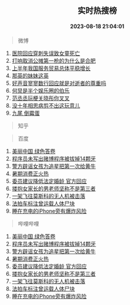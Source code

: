<div align="center"><h2>实时热搜榜</h2><h4>2023-08-18 21:04:01</h4></div>

> 微博  

1. [医院回应穿刺失误致女童死亡](https://s.weibo.com/weibo?q=%23%E5%8C%BB%E9%99%A2%E5%9B%9E%E5%BA%94%E7%A9%BF%E5%88%BA%E5%A4%B1%E8%AF%AF%E8%87%B4%E5%A5%B3%E7%AB%A5%E6%AD%BB%E4%BA%A1%23&t=31&band_rank=1&Refer=top)<br />
2. [打响取消公摊第一枪的为什么是合肥](https://s.weibo.com/weibo?q=%23%E6%89%93%E5%93%8D%E5%8F%96%E6%B6%88%E5%85%AC%E6%91%8A%E7%AC%AC%E4%B8%80%E6%9E%AA%E7%9A%84%E4%B8%BA%E4%BB%80%E4%B9%88%E6%98%AF%E5%90%88%E8%82%A5%23&t=31&band_rank=2&Refer=top)<br />
3. [上半年我国服务贸易总体平稳增长](https://s.weibo.com/weibo?q=%23%E4%B8%8A%E5%8D%8A%E5%B9%B4%E6%88%91%E5%9B%BD%E6%9C%8D%E5%8A%A1%E8%B4%B8%E6%98%93%E6%80%BB%E4%BD%93%E5%B9%B3%E7%A8%B3%E5%A2%9E%E9%95%BF%23&t=31&band_rank=3&Refer=top)<br />
4. [那英的妹妹这英](https://s.weibo.com/weibo?q=%E9%82%A3%E8%8B%B1%E7%9A%84%E5%A6%B9%E5%A6%B9%E8%BF%99%E8%8B%B1&t=31&band_rank=4&Refer=top)<br />
5. [好声音寥寥数行回应就是对逝者的尊重吗](https://s.weibo.com/weibo?q=%23%E5%A5%BD%E5%A3%B0%E9%9F%B3%E5%AF%A5%E5%AF%A5%E6%95%B0%E8%A1%8C%E5%9B%9E%E5%BA%94%E5%B0%B1%E6%98%AF%E5%AF%B9%E9%80%9D%E8%80%85%E7%9A%84%E5%B0%8A%E9%87%8D%E5%90%97%23&t=31&band_rank=5&Refer=top)<br />
6. [何炅是半个娱乐圈的伯乐](https://s.weibo.com/weibo?q=%23%E4%BD%95%E7%82%85%E6%98%AF%E5%8D%8A%E4%B8%AA%E5%A8%B1%E4%B9%90%E5%9C%88%E7%9A%84%E4%BC%AF%E4%B9%90%23&t=31&band_rank=6&Refer=top)<br />
7. [范丞丞玩梗关晓彤你叉叉](https://s.weibo.com/weibo?q=%23%E8%8C%83%E4%B8%9E%E4%B8%9E%E7%8E%A9%E6%A2%97%E5%85%B3%E6%99%93%E5%BD%A4%E4%BD%A0%E5%8F%89%E5%8F%89%23&t=31&band_rank=7&Refer=top)<br />
8. [没十年相思病剪不出这玩意儿](https://s.weibo.com/weibo?q=%23%E6%B2%A1%E5%8D%81%E5%B9%B4%E7%9B%B8%E6%80%9D%E7%97%85%E5%89%AA%E4%B8%8D%E5%87%BA%E8%BF%99%E7%8E%A9%E6%84%8F%E5%84%BF%23&t=31&band_rank=8&Refer=top)<br />
9. [九尾 倒霉蛋](https://s.weibo.com/weibo?q=%E4%B9%9D%E5%B0%BE%20%E5%80%92%E9%9C%89%E8%9B%8B&t=31&band_rank=9&Refer=top)<br />

> 知乎  


> 百度  

1. [美丽中国 绿色答卷](https://www.baidu.com/s?wd=%E7%BE%8E%E4%B8%BD%E4%B8%AD%E5%9B%BD+%E7%BB%BF%E8%89%B2%E7%AD%94%E5%8D%B7&sa=fyb_news&rsv_dl=fyb_news)<br />
2. [程序员未写出赌博程序被拔掉14颗牙](https://www.baidu.com/s?wd=%E7%A8%8B%E5%BA%8F%E5%91%98%E6%9C%AA%E5%86%99%E5%87%BA%E8%B5%8C%E5%8D%9A%E7%A8%8B%E5%BA%8F%E8%A2%AB%E6%8B%94%E6%8E%8914%E9%A2%97%E7%89%99&sa=fyb_news&rsv_dl=fyb_news)<br />
3. [警方辟谣女孩为追星把第一次给黄牛](https://www.baidu.com/s?wd=%E8%AD%A6%E6%96%B9%E8%BE%9F%E8%B0%A3%E5%A5%B3%E5%AD%A9%E4%B8%BA%E8%BF%BD%E6%98%9F%E6%8A%8A%E7%AC%AC%E4%B8%80%E6%AC%A1%E7%BB%99%E9%BB%84%E7%89%9B&sa=fyb_news&rsv_dl=fyb_news)<br />
4. [暑期消费正火热](https://www.baidu.com/s?wd=%E6%9A%91%E6%9C%9F%E6%B6%88%E8%B4%B9%E6%AD%A3%E7%81%AB%E7%83%AD&sa=fyb_news&rsv_dl=fyb_news)<br />
5. [委员建议降低法定婚龄 官方回应](https://www.baidu.com/s?wd=%E5%A7%94%E5%91%98%E5%BB%BA%E8%AE%AE%E9%99%8D%E4%BD%8E%E6%B3%95%E5%AE%9A%E5%A9%9A%E9%BE%84+%E5%AE%98%E6%96%B9%E5%9B%9E%E5%BA%94&sa=fyb_news&rsv_dl=fyb_news)<br />
6. [搂抱女家长的男老师坚称不是第三者](https://www.baidu.com/s?wd=%E6%90%82%E6%8A%B1%E5%A5%B3%E5%AE%B6%E9%95%BF%E7%9A%84%E7%94%B7%E8%80%81%E5%B8%88%E5%9D%9A%E7%A7%B0%E4%B8%8D%E6%98%AF%E7%AC%AC%E4%B8%89%E8%80%85&sa=fyb_news&rsv_dl=fyb_news)<br />
7. [一架飞往莫斯科的无人机被击落](https://www.baidu.com/s?wd=%E4%B8%80%E6%9E%B6%E9%A3%9E%E5%BE%80%E8%8E%AB%E6%96%AF%E7%A7%91%E7%9A%84%E6%97%A0%E4%BA%BA%E6%9C%BA%E8%A2%AB%E5%87%BB%E8%90%BD&sa=fyb_news&rsv_dl=fyb_news)<br />
8. [法拍车标注曾运载人体尸块](https://www.baidu.com/s?wd=%E6%B3%95%E6%8B%8D%E8%BD%A6%E6%A0%87%E6%B3%A8%E6%9B%BE%E8%BF%90%E8%BD%BD%E4%BA%BA%E4%BD%93%E5%B0%B8%E5%9D%97&sa=fyb_news&rsv_dl=fyb_news)<br />
9. [睡在充电的iPhone旁有爆炸风险](https://www.baidu.com/s?wd=%E7%9D%A1%E5%9C%A8%E5%85%85%E7%94%B5%E7%9A%84iPhone%E6%97%81%E6%9C%89%E7%88%86%E7%82%B8%E9%A3%8E%E9%99%A9&sa=fyb_news&rsv_dl=fyb_news)<br />

> 哔哩哔哩  

1. [美丽中国 绿色答卷](https://www.baidu.com/s?wd=%E7%BE%8E%E4%B8%BD%E4%B8%AD%E5%9B%BD+%E7%BB%BF%E8%89%B2%E7%AD%94%E5%8D%B7&sa=fyb_news&rsv_dl=fyb_news)<br />
2. [程序员未写出赌博程序被拔掉14颗牙](https://www.baidu.com/s?wd=%E7%A8%8B%E5%BA%8F%E5%91%98%E6%9C%AA%E5%86%99%E5%87%BA%E8%B5%8C%E5%8D%9A%E7%A8%8B%E5%BA%8F%E8%A2%AB%E6%8B%94%E6%8E%8914%E9%A2%97%E7%89%99&sa=fyb_news&rsv_dl=fyb_news)<br />
3. [警方辟谣女孩为追星把第一次给黄牛](https://www.baidu.com/s?wd=%E8%AD%A6%E6%96%B9%E8%BE%9F%E8%B0%A3%E5%A5%B3%E5%AD%A9%E4%B8%BA%E8%BF%BD%E6%98%9F%E6%8A%8A%E7%AC%AC%E4%B8%80%E6%AC%A1%E7%BB%99%E9%BB%84%E7%89%9B&sa=fyb_news&rsv_dl=fyb_news)<br />
4. [暑期消费正火热](https://www.baidu.com/s?wd=%E6%9A%91%E6%9C%9F%E6%B6%88%E8%B4%B9%E6%AD%A3%E7%81%AB%E7%83%AD&sa=fyb_news&rsv_dl=fyb_news)<br />
5. [委员建议降低法定婚龄 官方回应](https://www.baidu.com/s?wd=%E5%A7%94%E5%91%98%E5%BB%BA%E8%AE%AE%E9%99%8D%E4%BD%8E%E6%B3%95%E5%AE%9A%E5%A9%9A%E9%BE%84+%E5%AE%98%E6%96%B9%E5%9B%9E%E5%BA%94&sa=fyb_news&rsv_dl=fyb_news)<br />
6. [搂抱女家长的男老师坚称不是第三者](https://www.baidu.com/s?wd=%E6%90%82%E6%8A%B1%E5%A5%B3%E5%AE%B6%E9%95%BF%E7%9A%84%E7%94%B7%E8%80%81%E5%B8%88%E5%9D%9A%E7%A7%B0%E4%B8%8D%E6%98%AF%E7%AC%AC%E4%B8%89%E8%80%85&sa=fyb_news&rsv_dl=fyb_news)<br />
7. [一架飞往莫斯科的无人机被击落](https://www.baidu.com/s?wd=%E4%B8%80%E6%9E%B6%E9%A3%9E%E5%BE%80%E8%8E%AB%E6%96%AF%E7%A7%91%E7%9A%84%E6%97%A0%E4%BA%BA%E6%9C%BA%E8%A2%AB%E5%87%BB%E8%90%BD&sa=fyb_news&rsv_dl=fyb_news)<br />
8. [法拍车标注曾运载人体尸块](https://www.baidu.com/s?wd=%E6%B3%95%E6%8B%8D%E8%BD%A6%E6%A0%87%E6%B3%A8%E6%9B%BE%E8%BF%90%E8%BD%BD%E4%BA%BA%E4%BD%93%E5%B0%B8%E5%9D%97&sa=fyb_news&rsv_dl=fyb_news)<br />
9. [睡在充电的iPhone旁有爆炸风险](https://www.baidu.com/s?wd=%E7%9D%A1%E5%9C%A8%E5%85%85%E7%94%B5%E7%9A%84iPhone%E6%97%81%E6%9C%89%E7%88%86%E7%82%B8%E9%A3%8E%E9%99%A9&sa=fyb_news&rsv_dl=fyb_news)<br />
